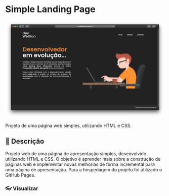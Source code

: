 # Simple Landing Page

![simple-landing-page](img/simple-landing-page.png)

Projeto de uma página web simples, utilizando HTML e CSS.

## 🚀 Descrição

Projeto web de uma página de apresentação simples, desenvolvido utilizando HTML e CSS.
O objetivo é aprender mais sobre a construção de páginas web e implementar novas melhorias de forma incremental para uma página de apresentação.
Para a hospedagem do projeto foi utilizado o GitHub Pages.


### 👓 Visualizar



